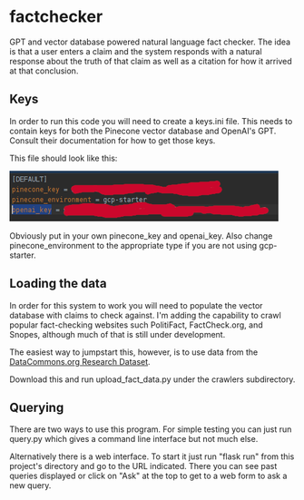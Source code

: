 # factchecker
GPT and vector database powered natural language fact checker.  The idea is that a user enters a claim and the system
responds with a natural response about the truth of that claim as well as a citation for how it arrived at that
conclusion.

## Keys ##
In order to run this code you will need to create a keys.ini file.  This needs to contain keys for both the Pinecone
vector database and OpenAI's GPT.  Consult their documentation for how to get those keys.

This file should look like this:

![keys.ini](doc/keys.png)

Obviously put in your own pinecone_key and openai_key.  Also change pinecone_environment to the appropriate type if you
are not using gcp-starter.

## Loading the data ##

In order for this system to work you will need to populate the vector database with claims to check against.  I'm adding
the capability to crawl popular fact-checking websites such PolitiFact, FactCheck.org, and Snopes, although much of that
is still under development.

The easiest way to jumpstart this, however, is to use data from the
[DataCommons.org Research Dataset](https://datacommons.org/factcheck/download).

Download this and run upload_fact_data.py under the crawlers subdirectory.

## Querying ##

There are two ways to use this program.  For simple testing you can just run query.py which gives a command line
interface but not much else.

Alternatively there is a web interface.  To start it just run "flask run" from this project's directory and go to the
URL indicated.  There you can see past queries displayed or click on "Ask" at the top to get to a web form to ask a new
query.
